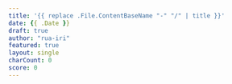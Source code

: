 ```yaml
---
title: '{{ replace .File.ContentBaseName "-" "/" | title }}'
date: {{ .Date }}
draft: true
author: "rua-iri"
featured: true
layout: single
charCount: 0
score: 0
---
```




